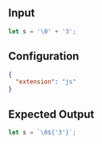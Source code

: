 
## Input
```javascript input
let s = '\0' + '3';
```

## Configuration
```json configuration
{
  "extension": "js"
}
```

## Expected Output
```javascript expected output
let s = `\0${'3'}`;
```
